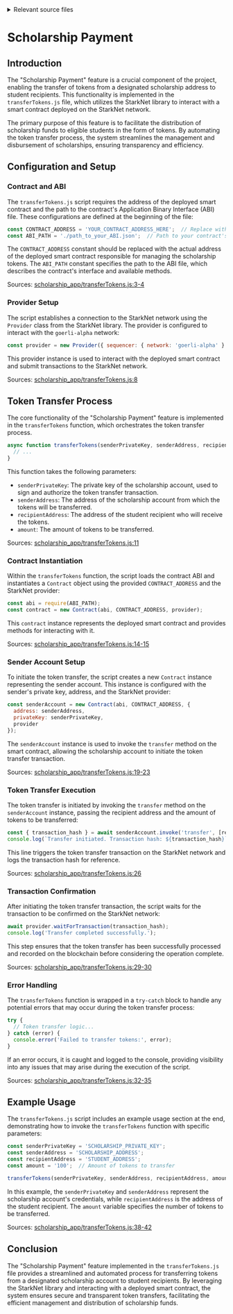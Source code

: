 <details>
<summary>Relevant source files</summary>

The following files were used as context for generating this wiki page:

- [scholarship_app/transferTokens.js](https://github.com/agattani123/Fast-Fa/blob/master/scholarship_app/transferTokens.js)

</details>

# Scholarship Payment

## Introduction

The "Scholarship Payment" feature is a crucial component of the project, enabling the transfer of tokens from a designated scholarship address to student recipients. This functionality is implemented in the `transferTokens.js` file, which utilizes the StarkNet library to interact with a smart contract deployed on the StarkNet network.

The primary purpose of this feature is to facilitate the distribution of scholarship funds to eligible students in the form of tokens. By automating the token transfer process, the system streamlines the management and disbursement of scholarships, ensuring transparency and efficiency.

## Configuration and Setup

### Contract and ABI

The `transferTokens.js` script requires the address of the deployed smart contract and the path to the contract's Application Binary Interface (ABI) file. These configurations are defined at the beginning of the file:

```javascript
const CONTRACT_ADDRESS = 'YOUR_CONTRACT_ADDRESS_HERE';  // Replace with your contract's address
const ABI_PATH = './path_to_your_ABI.json';  // Path to your contract's ABI
```

The `CONTRACT_ADDRESS` constant should be replaced with the actual address of the deployed smart contract responsible for managing the scholarship tokens. The `ABI_PATH` constant specifies the path to the ABI file, which describes the contract's interface and available methods.

Sources: [scholarship_app/transferTokens.js:3-4]()

### Provider Setup

The script establishes a connection to the StarkNet network using the `Provider` class from the StarkNet library. The provider is configured to interact with the `goerli-alpha` network:

```javascript
const provider = new Provider({ sequencer: { network: 'goerli-alpha' } });
```

This provider instance is used to interact with the deployed smart contract and submit transactions to the StarkNet network.

Sources: [scholarship_app/transferTokens.js:8]()

## Token Transfer Process

The core functionality of the "Scholarship Payment" feature is implemented in the `transferTokens` function, which orchestrates the token transfer process.

```javascript
async function transferTokens(senderPrivateKey, senderAddress, recipientAddress, amount) {
  // ...
}
```

This function takes the following parameters:

- `senderPrivateKey`: The private key of the scholarship account, used to sign and authorize the token transfer transaction.
- `senderAddress`: The address of the scholarship account from which the tokens will be transferred.
- `recipientAddress`: The address of the student recipient who will receive the tokens.
- `amount`: The amount of tokens to be transferred.

Sources: [scholarship_app/transferTokens.js:11]()

### Contract Instantiation

Within the `transferTokens` function, the script loads the contract ABI and instantiates a `Contract` object using the provided `CONTRACT_ADDRESS` and the StarkNet provider:

```javascript
const abi = require(ABI_PATH);
const contract = new Contract(abi, CONTRACT_ADDRESS, provider);
```

This `contract` instance represents the deployed smart contract and provides methods for interacting with it.

Sources: [scholarship_app/transferTokens.js:14-15]()

### Sender Account Setup

To initiate the token transfer, the script creates a new `Contract` instance representing the sender account. This instance is configured with the sender's private key, address, and the StarkNet provider:

```javascript
const senderAccount = new Contract(abi, CONTRACT_ADDRESS, {
  address: senderAddress,
  privateKey: senderPrivateKey,
  provider
});
```

The `senderAccount` instance is used to invoke the `transfer` method on the smart contract, allowing the scholarship account to initiate the token transfer transaction.

Sources: [scholarship_app/transferTokens.js:19-23]()

### Token Transfer Execution

The token transfer is initiated by invoking the `transfer` method on the `senderAccount` instance, passing the recipient address and the amount of tokens to be transferred:

```javascript
const { transaction_hash } = await senderAccount.invoke('transfer', [recipientAddress, amount]);
console.log(`Transfer initiated. Transaction hash: ${transaction_hash}`);
```

This line triggers the token transfer transaction on the StarkNet network and logs the transaction hash for reference.

Sources: [scholarship_app/transferTokens.js:26]()

### Transaction Confirmation

After initiating the token transfer transaction, the script waits for the transaction to be confirmed on the StarkNet network:

```javascript
await provider.waitForTransaction(transaction_hash);
console.log('Transfer completed successfully.');
```

This step ensures that the token transfer has been successfully processed and recorded on the blockchain before considering the operation complete.

Sources: [scholarship_app/transferTokens.js:29-30]()

### Error Handling

The `transferTokens` function is wrapped in a `try-catch` block to handle any potential errors that may occur during the token transfer process:

```javascript
try {
  // Token transfer logic...
} catch (error) {
  console.error('Failed to transfer tokens:', error);
}
```

If an error occurs, it is caught and logged to the console, providing visibility into any issues that may arise during the execution of the script.

Sources: [scholarship_app/transferTokens.js:32-35]()

## Example Usage

The `transferTokens.js` script includes an example usage section at the end, demonstrating how to invoke the `transferTokens` function with specific parameters:

```javascript
const senderPrivateKey = 'SCHOLARSHIP_PRIVATE_KEY';
const senderAddress = 'SCHOLARSHIP_ADDRESS';
const recipientAddress = 'STUDENT_ADDRESS';
const amount = '100';  // Amount of tokens to transfer

transferTokens(senderPrivateKey, senderAddress, recipientAddress, amount);
```

In this example, the `senderPrivateKey` and `senderAddress` represent the scholarship account's credentials, while `recipientAddress` is the address of the student recipient. The `amount` variable specifies the number of tokens to be transferred.

Sources: [scholarship_app/transferTokens.js:38-42]()

## Conclusion

The "Scholarship Payment" feature implemented in the `transferTokens.js` file provides a streamlined and automated process for transferring tokens from a designated scholarship account to student recipients. By leveraging the StarkNet library and interacting with a deployed smart contract, the system ensures secure and transparent token transfers, facilitating the efficient management and distribution of scholarship funds.